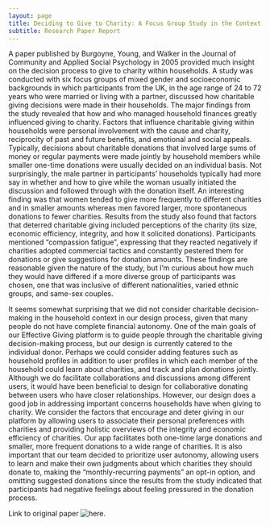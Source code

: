 ```yaml
---
layout: page
title: Deciding to Give to Charity: A Focus Group Study in the Context of the Household Economy
subtitle: Research Paper Report
---
```

A paper published by Burgoyne, Young, and Walker in the Journal of Community and Applied Social Psychology in 2005 provided much insight on the decision process to give to charity within households. A study was conducted with six focus groups of mixed gender and socioeconomic backgrounds in which participants from the UK, in the age range of 24 to 72 years who were married or living with a partner, discussed how charitable giving decisions were made in their households. The major findings from the study revealed that how and who managed household finances greatly influenced giving to charity. Factors that influence charitable giving within households were personal involvement with the cause and charity, reciprocity of past and future benefits, and emotional and social appeals. Typically, decisions about charitable donations that involved large sums of money or regular payments were made jointly by household members while smaller one-time donations were usually decided on an individual basis. Not surprisingly, the male partner in participants’ households typically had more say in whether and how to give while the woman usually initiated the discussion and followed through with the donation itself. An interesting finding was that women tended to give more frequently to different charities and in smaller amounts whereas men favored larger, more spontaneous donations to fewer charities. Results from the study also found that factors that deterred charitable giving included perceptions of the charity (its size, economic efficiency, integrity, and how it solicited donations). Participants mentioned “compassion fatigue”, expressing that they reacted negatively if charities adopted commercial tactics and constantly pestered them for donations or give suggestions for donation amounts. These findings are reasonable given the nature of the study, but I’m curious about how much they would have differed if a more diverse group of participants was chosen, one that was inclusive of different nationalities, varied ethnic groups, and same-sex couples. 

It seems somewhat surprising that we did not consider charitable decision-making in the household context in our design process, given that many people do not have complete financial autonomy. One of the main goals of our Effective Giving platform is to guide people through the charitable giving decision-making process, but our design is currently catered to the individual donor. Perhaps we could consider adding features such as household profiles in addition to user profiles in which each member of the household could learn about charities, and track and plan donations jointly. Although we do facilitate collaborations and discussions among different users, it would have been beneficial to design for collaborative donating between users who have closer relationships. However, our design does a good job in addressing important concerns households have when giving to charity. We consider the factors that encourage and deter giving in our platform by allowing users to associate their personal preferences with charities and providing holistic overviews of the integrity and economic efficiency of charities. Our app facilitates both one-time large donations and smaller, more frequent donations to a wide range of charities. It is also important that our team decided to prioritize user autonomy, allowing users to learn and make their own judgments about which charities they should donate to, making the “monthly-recurring payments” an opt-in option, and omitting suggested donations since the results from the study indicated that participants had negative feelings about feeling pressured in the donation process. 

Link to original paper ![here](https://onlinelibrary.wiley.com/doi/epdf/10.1002/casp.832).

